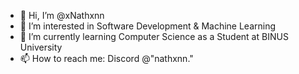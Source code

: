 - 👋 Hi, I’m @xNathxnn
- 👀 I’m interested in Software Development & Machine Learning
- 🌱 I’m currently learning Computer Science as a Student at BINUS University
- 📫 How to reach me: Discord @"nathxnn."

<!---
xNathxnn/xNathxnn is a ✨ special ✨ repository because its `README.md` (this file) appears on your GitHub profile.
You can click the Preview link to take a look at your changes.
--->
